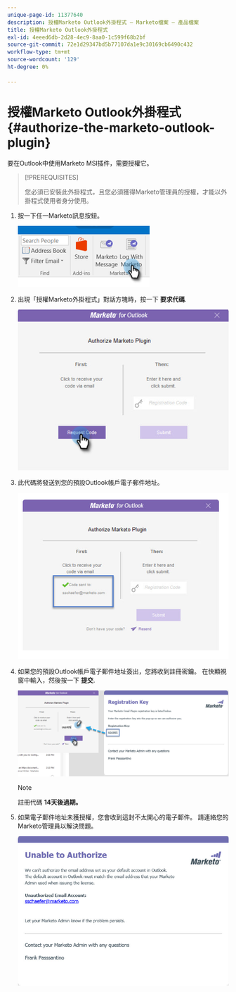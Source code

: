 ```yaml
---
unique-page-id: 11377640
description: 授權Marketo Outlook外掛程式 — Marketo檔案 — 產品檔案
title: 授權Marketo Outlook外掛程式
exl-id: 4eeed6db-2d28-4ec9-8aa0-1c599f68b2bf
source-git-commit: 72e1d29347bd5b77107da1e9c30169cb6490c432
workflow-type: tm+mt
source-wordcount: '129'
ht-degree: 0%

---
```


# 授權Marketo Outlook外掛程式 {#authorize-the-marketo-outlook-plugin}

要在Outlook中使用Marketo MSI插件，需要授權它。

>[!PREREQUISITES]
>
>您必須已安裝此外掛程式，且您必須獲得Marketo管理員的授權，才能以外掛程式使用者身分使用。

1. 按一下任一Marketo訊息按鈕。

   ![](assets/image2016-8-24-16-3a4-3a28.png)

1. 出現「授權Marketo外掛程式」對話方塊時，按一下 **要求代碼**.

   ![](assets/image2016-8-24-16-3a6-3a51.png)

1. 此代碼將發送到您的預設Outlook帳戶電子郵件地址。

   ![](assets/image2016-8-24-16-3a8-3a36.png)

1. 如果您的預設Outlook帳戶電子郵件地址簽出，您將收到註冊密鑰。 在快顯視窗中輸入，然後按一下 **提交**.

   ![](assets/image2016-8-24-16-3a12-3a48.png)

   >[!NOTE]
   >
   >註冊代碼 **14天後過期。**

1. 如果電子郵件地址未獲授權，您會收到這封不太開心的電子郵件。 請連絡您的Marketo管理員以解決問題。

   ![](assets/image2016-8-24-16-3a25-3a27.png)
